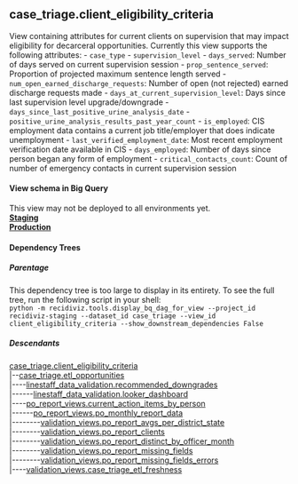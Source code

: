 ## case_triage.client_eligibility_criteria
View containing attributes for current clients on supervision that may impact eligibility for decarceral opportunities.
    Currently this view supports the following attributes:
    - `case_type`
    - `supervision_level`
    - `days_served`: Number of days served on current supervision session
    - `prop_sentence_served`: Proportion of projected maximum sentence length served
    - `num_open_earned_discharge_requests`: Number of open (not rejected) earned discharge requests made
    - `days_at_current_supervision_level`: Days since last supervision level upgrade/downgrade
    - `days_since_last_positive_urine_analysis_date`
    - `positive_urine_analysis_results_past_year_count`
    - `is_employed`: CIS employment data contains a current job title/employer that does indicate unemployment
    - `last_verified_employment_date`: Most recent employment verification date available in CIS
    - `days_employed`: Number of days since person began any form of employment
    - `critical_contacts_count`: Count of number of emergency contacts in current supervision session
    

#### View schema in Big Query
This view may not be deployed to all environments yet.<br/>
[**Staging**](https://console.cloud.google.com/bigquery?pli=1&p=recidiviz-staging&page=table&project=recidiviz-staging&d=case_triage&t=client_eligibility_criteria)
<br/>
[**Production**](https://console.cloud.google.com/bigquery?pli=1&p=recidiviz-123&page=table&project=recidiviz-123&d=case_triage&t=client_eligibility_criteria)
<br/>

#### Dependency Trees

##### Parentage
This dependency tree is too large to display in its entirety. To see the full tree, run the following script in your shell: <br/>
```python -m recidiviz.tools.display_bq_dag_for_view --project_id recidiviz-staging --dataset_id case_triage --view_id client_eligibility_criteria --show_downstream_dependencies False```

##### Descendants
[case_triage.client_eligibility_criteria](../case_triage/client_eligibility_criteria.md) <br/>
|--[case_triage.etl_opportunities](../case_triage/etl_opportunities.md) <br/>
|----[linestaff_data_validation.recommended_downgrades](../linestaff_data_validation/recommended_downgrades.md) <br/>
|------[linestaff_data_validation.looker_dashboard](../linestaff_data_validation/looker_dashboard.md) <br/>
|----[po_report_views.current_action_items_by_person](../po_report_views/current_action_items_by_person.md) <br/>
|------[po_report_views.po_monthly_report_data](../po_report_views/po_monthly_report_data.md) <br/>
|--------[validation_views.po_report_avgs_per_district_state](../validation_views/po_report_avgs_per_district_state.md) <br/>
|--------[validation_views.po_report_clients](../validation_views/po_report_clients.md) <br/>
|--------[validation_views.po_report_distinct_by_officer_month](../validation_views/po_report_distinct_by_officer_month.md) <br/>
|--------[validation_views.po_report_missing_fields](../validation_views/po_report_missing_fields.md) <br/>
|--------[validation_views.po_report_missing_fields_errors](../validation_views/po_report_missing_fields_errors.md) <br/>
|----[validation_views.case_triage_etl_freshness](../validation_views/case_triage_etl_freshness.md) <br/>

